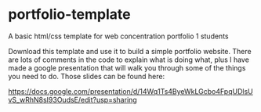 # portfolio-template
A basic html/css template for web concentration portfolio 1 students

Download this template and use it to build a simple portfolio website. There are lots of comments in the code to explain what is doing what, plus I have made a google presentation that will walk you through some of the things you need to do. Those slides can be found here:

https://docs.google.com/presentation/d/14Wq1Ts4ByeWkLGcbo4FpqUDlsUvS_wRhN8sI93OudsE/edit?usp=sharing
